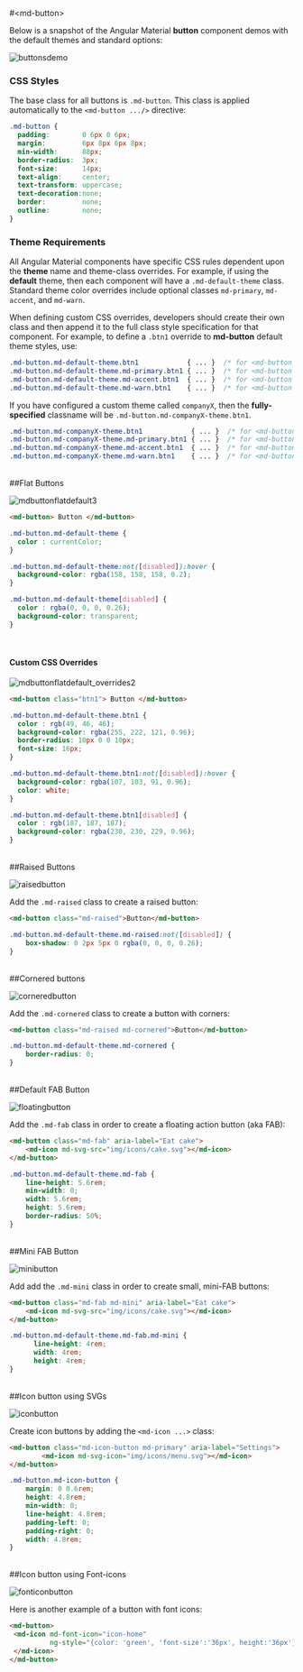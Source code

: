#&lt;md-button&gt;

Below is a snapshot of the Angular Material **button** component demos with the default themes and standard options:

![buttonsdemo](https://cloud.githubusercontent.com/assets/210413/7947020/fafde934-093f-11e5-9584-27eb2deedd0f.png)

### CSS Styles

The base class for all buttons is `.md-button`. This class is applied automatically to the `<md-button .../>` directive:

```css
.md-button {      
  padding:        0 6px 0 6px;
  margin:         6px 8px 6px 8px;
  min-width:      88px;
  border-radius:  3px;
  font-size:      14px;
  text-align:     center;
  text-transform: uppercase;
  text-decoration:none;
  border:         none;
  outline:        none;
}
```

### Theme Requirements

All Angular Material components have specific CSS rules dependent upon the **theme** name and theme-class overrides.
For example, if using the **default** theme, then each component will have a `.md-default-theme` class. Standard theme color overrides include optional classes `md-primary`, `md-accent`, and `md-warn`.

When defining custom CSS overrides, developers should create their own class and then append it to the full class style specification for that component. For example, to define a `.btn1` override to **md-button** default theme styles,  use:

```css
.md-button.md-default-theme.btn1            { ... }  /* for <md-button class="btn1" ...> */
.md-button.md-default-theme.md-primary.btn1 { ... }  /* for <md-button class="md-primary btn1" ...> */
.md-button.md-default-theme.md-accent.btn1  { ... }  /* for <md-button class="md-accent btn1" ...> */
.md-button.md-default-theme.md-warn.btn1    { ... }  /* for <md-button class="md-warn btn1" ...> */
```

If you have configured a custom theme called `companyX`, then the **fully-specified** classname will be `.md-button.md-companyX-theme.btn1`.

```css
.md-button.md-companyX-theme.btn1            { ... }  /* for <md-button class="btn1" /> */
.md-button.md-companyX-theme.md-primary.btn1 { ... }  /* for <md-button class="md-primary btn1" /> */
.md-button.md-companyX-theme.md-accent.btn1  { ... }  /* for <md-button class="md-accent btn1" /> */
.md-button.md-companyX-theme.md-warn.btn1    { ... }  /* for <md-button class="md-warn btn1" /> */
```


<br/>
##Flat Buttons

![mdbuttonflatdefault3](https://cloud.githubusercontent.com/assets/210413/7945984/bda14884-0939-11e5-9196-131ded20ca77.png)

```html 
<md-button> Button </md-button> 
```
```css
.md-button.md-default-theme { 
  color : currentColor; 
}
```

```css
.md-button.md-default-theme:not([disabled]):hover { 
  background-color: rgba(158, 158, 158, 0.2);
}
```
```css
.md-button.md-default-theme[disabled] { 
  color : rgba(0, 0, 0, 0.26);
  background-color: transparent;
}
```

<br/>

#### Custom CSS Overrides 

![mdbuttonflatdefault_overrides2](https://cloud.githubusercontent.com/assets/210413/7945987/c1b1c700-0939-11e5-879c-ba804ca03267.png)


```html 
<md-button class="btn1"> Button </md-button> 
```
```css
.md-button.md-default-theme.btn1 { 
  color : rgb(49, 46, 46);
  background-color: rgba(255, 222, 121, 0.96);
  border-radius: 10px 0 0 10px;
  font-size: 16px;
}
```

```css
.md-button.md-default-theme.btn1:not([disabled]):hover { 
  background-color: rgba(107, 103, 91, 0.96);
  color: white;
}
```

```css
.md-button.md-default-theme.btn1[disabled] { 
  color : rgb(187, 187, 187);
  background-color: rgba(230, 230, 229, 0.96);
}
```

<br/>
##Raised Buttons

![raisedbutton](https://cloud.githubusercontent.com/assets/1292882/7254163/fe898728-e849-11e4-943b-a9cd88ec9573.PNG)

Add the `.md-raised` class to create a raised button:

```html
<md-button class="md-raised">Button</md-button>
```

```css
.md-button.md-default-theme.md-raised:not([disabled]) {
    box-shadow: 0 2px 5px 0 rgba(0, 0, 0, 0.26);
}
```

<br/>
##Cornered buttons

![corneredbutton](https://cloud.githubusercontent.com/assets/1292882/7254379/682592ac-e84b-11e4-8d33-78314cea8bda.PNG)

Add the `.md-cornered` class to create a button with corners:

```html
<md-button class="md-raised md-cornered">Button</md-button>
```

```css
.md-button.md-default-theme.md-cornered {
    border-radius: 0; 
}
```

<br/>
##Default FAB Button

![floatingbutton](https://cloud.githubusercontent.com/assets/1292882/7254736/8fec7ee8-e84d-11e4-9cf9-58ea9221c3c2.PNG)

Add the `.md-fab` class in order to create a floating action button (aka FAB):

```html
<md-button class="md-fab" aria-label="Eat cake">
	<md-icon md-svg-src="img/icons/cake.svg"></md-icon>
</md-button>
```
```css
.md-button.md-default-theme.md-fab {
	line-height: 5.6rem;
	min-width: 0;
	width: 5.6rem;
	height: 5.6rem;
	border-radius: 50%;
}
```

<br/>
##Mini FAB Button

![minibutton](https://cloud.githubusercontent.com/assets/1292882/7273617/1fcca280-e8fe-11e4-9588-231a9e860be1.PNG)

Add add the `.md-mini` class in order to create small, mini-FAB buttons: 

```html
<md-button class="md-fab md-mini" aria-label="Eat cake">
	<md-icon md-svg-src="img/icons/cake.svg"></md-icon>
</md-button>
```

```css
.md-button.md-default-theme.md-fab.md-mini {
      line-height: 4rem;
      width: 4rem;
      height: 4rem;
}
```

<br/>
##Icon button using SVGs

![iconbutton](https://cloud.githubusercontent.com/assets/1292882/7273908/d701bd8a-e900-11e4-84c7-44c580c7372d.PNG)

Create icon buttons by adding the `<md-icon ...>` class:

```html
<md-button class="md-icon-button md-primary" aria-label="Settings">
        <md-icon md-svg-icon="img/icons/menu.svg"></md-icon>
</md-button>
```
```css
.md-button.md-icon-button {
    margin: 0 0.6rem;
    height: 4.8rem;
    min-width: 0;
    line-height: 4.8rem;
    padding-left: 0;
    padding-right: 0;
    width: 4.8rem; 
}
```

<br/>
##Icon button using Font-icons


![fonticonbutton](https://cloud.githubusercontent.com/assets/1292882/7670414/f57721ba-fcab-11e4-9a22-67970063797c.PNG)

Here is another example of a button with font icons:

```html
<md-button>
 <md-icon md-font-icon="icon-home" 
          ng-style="{color: 'green', 'font-size':'36px', height:'36px'}" >
 </md-icon>
</md-button>
```


